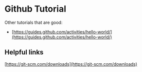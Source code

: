 # Github Tutorial

Other tutorials that are good:

* [https://guides.github.com/activities/hello-world/](https://guides.github.com/activities/hello-world/)

## Helpful links

[https://git-scm.com/downloads](https://git-scm.com/downloads)

